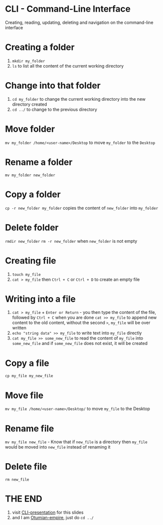 # CLI - Command-Line Interface
Creating, reading, updating, deleting and navigation on the command-line interface

# Creating a folder
1. `mkdir my_folder`
1. `ls` to list all the content of the current working directory

# Change into that folder
1. `cd my_folder` to change the current working directory into the new directory created
1. `cd ../` to change to the previous directory

# Move folder
`mv my_folder /home/<user-name>/Desktop` to move `my_folder` to the `Desktop`

# Rename a folder
`mv my_folder new_folder`

# Copy a folder
`cp -r new_folder my_folder` copies the content of `new_folder` into `my_folder`

# Delete folder
`rmdir new_folder`
`rm -r new_folder` when `new_folder` is not empty

# Creating file
1. `touch my_file`
1. `cat > my_file` then `Ctrl + C` or `Ctrl + D` to create an empty file

# Writing into a file
1. `cat > my_file` + `Enter or Return` - you then type the content of the file, followed by `Ctrl + C` when you are done
`cat >> my_file` to append new content to the old content, without the second `>`, `my_file` will be over written
1. `echo "string data" >> my_file` to write text into `my_file` directly
1. `cat my_file >> some_new_file` to read the content of `my_file` into `some_new_file` and if `some_new_file` does not exist, it will be created

# Copy a file
`cp my_file my_new_file`

# Move file
`mv my_file /home/<user-name>/Desktop/` to move `my_file` to the Desktop

# Rename file
`mv my_file new_file` - Know that if `new_file` is a directory then `my_file` would be moved into `new_file` instead of renaming it

# Delete file
`rm new_file`

# THE END
1. visit [CLI-presentation](https://github.com/Otumian-empire/CLI-presentation) for this slides
1. and I am [Otumian-empire](https://github.com/Otumian-empire), just do `cd ../`
